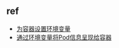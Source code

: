 

## ref
+ [为容器设置环境变量](https://kubernetes.io/zh/docs/tasks/inject-data-application/define-environment-variable-container/)
+ [通过环境变量将Pod信息呈现给容器](https://kubernetes.io/zh/docs/tasks/inject-data-application/environment-variable-expose-pod-information/)